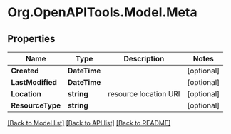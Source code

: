 
# Org.OpenAPITools.Model.Meta

## Properties

Name | Type | Description | Notes
------------ | ------------- | ------------- | -------------
**Created** | **DateTime** |  | [optional] 
**LastModified** | **DateTime** |  | [optional] 
**Location** | **string** | resource location URI | [optional] 
**ResourceType** | **string** |  | [optional] 

[[Back to Model list]](../README.md#documentation-for-models)
[[Back to API list]](../README.md#documentation-for-api-endpoints)
[[Back to README]](../README.md)

